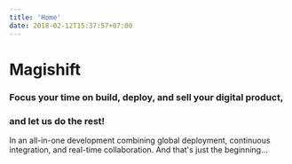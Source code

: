 ```yaml
---
title: 'Home'
date: 2018-02-12T15:37:57+07:00
---
```


# Magishift

### Focus your time on build, deploy, and sell your digital product,

### and let us do the rest!

In an all-in-one development combining global deployment, continuous integration, and real-time collaboration. And that's just the beginning...

